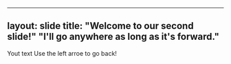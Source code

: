 ----

layout: slide
title: "Welcome to our second slide!"
"I'll go anywhere as long as it's forward."
---
Yout text
Use the left arroe to go back!
